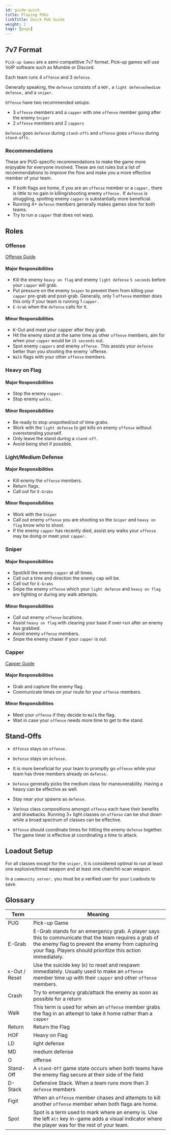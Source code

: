```yaml
---
id: guide-quick
title: Playing PUGs
linkTitle: Quick PUG Guide
weight: 1
tags: [pugs]
---
```

## 7v7 Format
`Pick-up Games` are a semi-competitive 7v7 format. Pick-up games will use VoIP software such as Mumble or Discord.

Each team runs 4 `offense` and 3 `defense`.

Generally speaking, the `defense` consists of a `HOF,` a `light defense`/`medium defense,` and a `sniper.`

`Offense` have two recommended setups:
- 3 `offense` members and a `capper` with one `offense` member going after the enemy `Sniper`
- 2 `offense` members and 2 `cappers`

`Defense` goes `defense` during `stand-offs` and `offense` goes `offense` during `stand-offs.`

### Recommendations
These are PUG-specific recommendations to make the game more enjoyable for everyone involved. These are not rules but a list of recommendations to improve the flow and make you a more effective member of your team.
- If both flags are home, if you are an `offense` member or a `capper,` there is little to no gain in killing/shooting enemy `offense.` If `defense` is struggling, spotting enemy `capper` is substantially more beneficial.
- Running 4+ `defense` members generally makes games slow for both teams. 
- Try to run a `capper` that does not warp. 

## Roles
### Offense

[Offense Guide](/docs/gameplay/guide-offense)

#### Major Responsibilities
- Kill the enemy `heavy on flag` and enemy `light defense` `5 seconds` before your `capper` will grab.
- Put pressure on the enemy `Sniper` to prevent them from killing your `capper` pre-grab and post-grab. Generally, only 1 `offense` member does this only if your team is running 1 `capper.`
- `E-Grab` when the `defense` calls for it.
#### Minor Responsibilities
- <kbd>K</kbd>-Out and meet your capper after they grab.
- Hit the enemy stand at the same time as other `offense` members, aim for when your `capper` would be `15 seconds` out. 
- Spot enemy `cappers` and enemy `offense.` This assists your `defense` better than you shooting the enemy `offense.
- `Walk` flags with your other `offense` members.

### Heavy on Flag
<!--[Heavy on Flag Guide](/docs/gameplay/guide-hof)-->
#### Major Responsibilities
- Stop the enemy `capper.`
- Stop enemy `walks.`
#### Minor Responsibilities
- Be ready to stop unspotted/out of time grabs.
- Work with the `light defense` to get kills on enemy `offense` without overextending yourself.
- Only leave the stand during a `stand-off.`
- Avoid being shot if possible.

### Light/Medium Defense
<!--[light/medium defense Guide](/docs/gameplay/guide-defense)-->
#### Major Responsibilities
- Kill enemy the `offense` members.
- Return flags.
- Call out for `E-Grabs`
#### Minor Responsibilities
- Work with the `Sniper`
- Call out enemy `offense` you are shooting so the `Sniper` and `heavy on flag` know who to shoot.
- If the enemy `capper` has recently died, assist any walks your `offense` may be doing or meet your `capper.`

### Sniper
<!--[Sniper Guide](/docs/gameplay/guide-snipe)-->
#### Major Responsibilities
- Spot/kill the enemy `capper` at all times.
- Call out a time and direction the enemy cap will be.
- Call out for `E-Grabs`
- Snipe the enemy `offense` which your `light defense` and `heavy on flag` are fighting or during any walk attempts. 
#### Minor Responsibilities
- Call out enemy `offense` locations.
- Assist `heavy on flag` with clearing your base if over-run after an enemy has grabbed.
- Avoid enemy `offense` members.
- Snipe the enemy chaser if your `capper` is out.

### Capper

[Capper Guide](/docs/gameplay/guide-cap)

#### Major Responsibilities
- Grab and capture the enemy flag.
- Communicate times on your route for your `offense` members.
#### Minor Responsibilities
- Meet your `offense` if they decide to `Walk` the flag.
- Wait in case your `offense` needs more time to get to the stand.

## Stand-Offs

- `Offense` stays on `offense.`

- `Defense` stays on `defense.`

- It is more beneficial for your team to promptly go `offense` while your team has three members already on `defense.`

- `Defense` generally picks the medium class for maneuverability. Having a heavy can be effective as well.

- Stay near your spawns as `defense.`

- Various class compositions amongst `offense` each have their benefits and drawbacks. Running 3+ light classes on `offense` can be shut down while a broad spectrum of classes can be effective. 

- `Offense` should coordinate times for hitting the enemy `defense` together. The game timer is effective at coordinating a time to attack.

## Loadout Setup
For all classes except for the `sniper,` it is considered optimal to run at least one explosive/timed weapon and at least one chain/hit-scan weapon.

In a `community server,` you must be a verified user for your Loadouts to save.
<!-- TODO Add Suggested Loadouts
### OOTB
#### offense

##### medium offense
##### Heavy offense
##### Capping

#### defense

##### Heavy On Flag

##### light defense

##### medium defense

##### Snipe

#### Stand Off

### GOTY

#### offense

#### defense

#### Stand Off
-->

## Glossary

| Term | Meaning |
| ----------- | ----------- |
| PUG | Pick-up Game |
| E-Grab | E-Grab stands for an emergency grab. A player says this to communicate that the team requires a grab of the enemy flag to prevent the enemy from capturing your flag. Players should prioritize this action immediately. |
| <kbd>K</kbd>-Out / Reset | Use the suicide key (<kbd>K</kbd>) to reset and respawn immediately. Usually used to make an `offense` member time up with their `capper` and other `offense` members. | 
| Crash | Try to emergency grab/attack the enemy as soon as possible for a return |
| Walk | This term is used for when an `offense` member grabs the flag in an attempt to take it home rather than a `capper` |
| Return | Return the Flag |
| HOF | Heavy on Flag |
| LD | light defense |
| MD | medium defense |
| O | offense |
| Stand-Off | A `stand-Off` game state occurs when both teams have the enemy flag secure at their side of the field |
| D-Stack | Defensive Stack. When a team runs more than 3 `defense` members |
| Figit | When an `offense` member chases and attempts to kill another `offense` member when both flags are home.|
| Spot | Spot is a term used to mark where an enemy is. Use the left <kbd>Alt</kbd> key in-game adds a visual indicator where the player was for the rest of your team.|